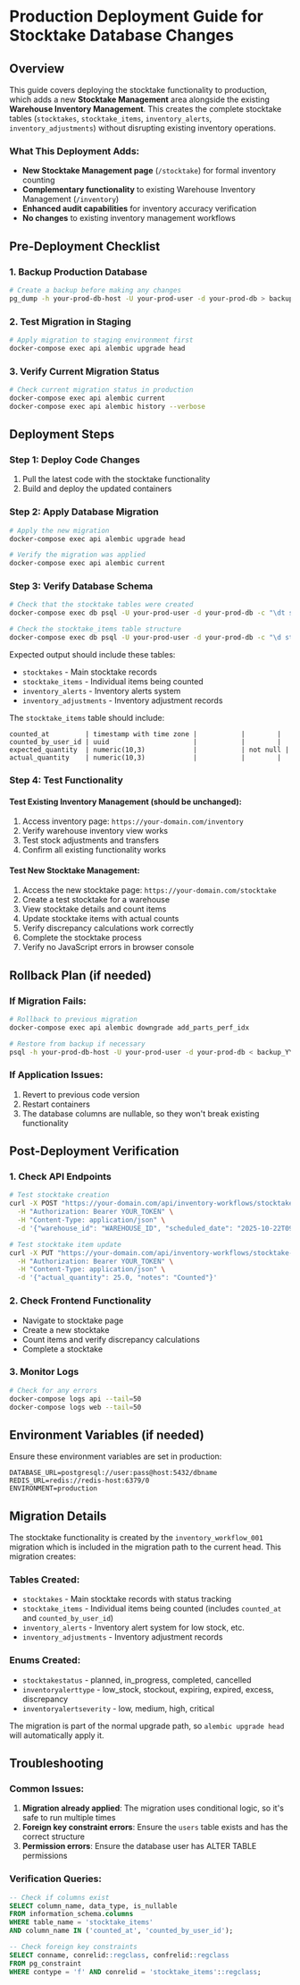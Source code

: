# Production Deployment Guide for Stocktake Database Changes

## Overview
This guide covers deploying the stocktake functionality to production, which adds a new **Stocktake Management** area alongside the existing **Warehouse Inventory Management**. This creates the complete stocktake tables (`stocktakes`, `stocktake_items`, `inventory_alerts`, `inventory_adjustments`) without disrupting existing inventory operations.

### What This Deployment Adds:
- **New Stocktake Management page** (`/stocktake`) for formal inventory counting
- **Complementary functionality** to existing Warehouse Inventory Management (`/inventory`)
- **Enhanced audit capabilities** for inventory accuracy verification
- **No changes** to existing inventory management workflows

## Pre-Deployment Checklist

### 1. Backup Production Database
```bash
# Create a backup before making any changes
pg_dump -h your-prod-db-host -U your-prod-user -d your-prod-db > backup_$(date +%Y%m%d_%H%M%S).sql
```

### 2. Test Migration in Staging
```bash
# Apply migration to staging environment first
docker-compose exec api alembic upgrade head
```

### 3. Verify Current Migration Status
```bash
# Check current migration status in production
docker-compose exec api alembic current
docker-compose exec api alembic history --verbose
```

## Deployment Steps

### Step 1: Deploy Code Changes
1. Pull the latest code with the stocktake functionality
2. Build and deploy the updated containers

### Step 2: Apply Database Migration
```bash
# Apply the new migration
docker-compose exec api alembic upgrade head

# Verify the migration was applied
docker-compose exec api alembic current
```

### Step 3: Verify Database Schema
```bash
# Check that the stocktake tables were created
docker-compose exec db psql -U your-prod-user -d your-prod-db -c "\dt stocktake*"

# Check the stocktake_items table structure
docker-compose exec db psql -U your-prod-user -d your-prod-db -c "\d stocktake_items"
```

Expected output should include these tables:
- `stocktakes` - Main stocktake records
- `stocktake_items` - Individual items being counted
- `inventory_alerts` - Inventory alerts system
- `inventory_adjustments` - Inventory adjustment records

The `stocktake_items` table should include:
```
counted_at         | timestamp with time zone |           |        |
counted_by_user_id | uuid                     |           |        |
expected_quantity  | numeric(10,3)            |           | not null |
actual_quantity    | numeric(10,3)            |           |        |
```

### Step 4: Test Functionality

#### Test Existing Inventory Management (should be unchanged):
1. Access inventory page: `https://your-domain.com/inventory`
2. Verify warehouse inventory view works
3. Test stock adjustments and transfers
4. Confirm all existing functionality works

#### Test New Stocktake Management:
1. Access the new stocktake page: `https://your-domain.com/stocktake`
2. Create a test stocktake for a warehouse
3. View stocktake details and count items
4. Update stocktake items with actual counts
5. Verify discrepancy calculations work correctly
6. Complete the stocktake process
7. Verify no JavaScript errors in browser console

## Rollback Plan (if needed)

### If Migration Fails:
```bash
# Rollback to previous migration
docker-compose exec api alembic downgrade add_parts_perf_idx

# Restore from backup if necessary
psql -h your-prod-db-host -U your-prod-user -d your-prod-db < backup_YYYYMMDD_HHMMSS.sql
```

### If Application Issues:
1. Revert to previous code version
2. Restart containers
3. The database columns are nullable, so they won't break existing functionality

## Post-Deployment Verification

### 1. Check API Endpoints
```bash
# Test stocktake creation
curl -X POST "https://your-domain.com/api/inventory-workflows/stocktakes" \
  -H "Authorization: Bearer YOUR_TOKEN" \
  -H "Content-Type: application/json" \
  -d '{"warehouse_id": "WAREHOUSE_ID", "scheduled_date": "2025-10-22T09:00:00Z", "notes": "Test"}'

# Test stocktake item update
curl -X PUT "https://your-domain.com/api/inventory-workflows/stocktake-items/ITEM_ID" \
  -H "Authorization: Bearer YOUR_TOKEN" \
  -H "Content-Type: application/json" \
  -d '{"actual_quantity": 25.0, "notes": "Counted"}'
```

### 2. Check Frontend Functionality
- Navigate to stocktake page
- Create a new stocktake
- Count items and verify discrepancy calculations
- Complete a stocktake

### 3. Monitor Logs
```bash
# Check for any errors
docker-compose logs api --tail=50
docker-compose logs web --tail=50
```

## Environment Variables (if needed)

Ensure these environment variables are set in production:
```env
DATABASE_URL=postgresql://user:pass@host:5432/dbname
REDIS_URL=redis://redis-host:6379/0
ENVIRONMENT=production
```

## Migration Details

The stocktake functionality is created by the `inventory_workflow_001` migration which is included in the migration path to the current head. This migration creates:

### Tables Created:
- `stocktakes` - Main stocktake records with status tracking
- `stocktake_items` - Individual items being counted (includes `counted_at` and `counted_by_user_id`)
- `inventory_alerts` - Inventory alert system for low stock, etc.
- `inventory_adjustments` - Inventory adjustment records

### Enums Created:
- `stocktakestatus` - planned, in_progress, completed, cancelled
- `inventoryalerttype` - low_stock, stockout, expiring, expired, excess, discrepancy
- `inventoryalertseverity` - low, medium, high, critical

The migration is part of the normal upgrade path, so `alembic upgrade head` will automatically apply it.

## Troubleshooting

### Common Issues:

1. **Migration already applied**: The migration uses conditional logic, so it's safe to run multiple times
2. **Foreign key constraint errors**: Ensure the `users` table exists and has the correct structure
3. **Permission errors**: Ensure the database user has ALTER TABLE permissions

### Verification Queries:
```sql
-- Check if columns exist
SELECT column_name, data_type, is_nullable 
FROM information_schema.columns 
WHERE table_name = 'stocktake_items' 
AND column_name IN ('counted_at', 'counted_by_user_id');

-- Check foreign key constraints
SELECT conname, conrelid::regclass, confrelid::regclass 
FROM pg_constraint 
WHERE contype = 'f' AND conrelid = 'stocktake_items'::regclass;
```